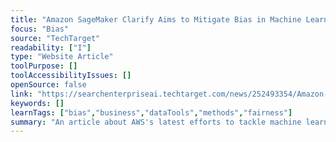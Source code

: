 ```yaml
---
title: "Amazon SageMaker Clarify Aims to Mitigate Bias in Machine Learning"
focus: "Bias"
source: "TechTarget"
readability: ["I"]
type: "Website Article"
toolPurpose: []
toolAccessibilityIssues: []
openSource: false
link: "https://searchenterpriseai.techtarget.com/news/252493354/Amazon-SageMaker-Clarify-aims-to-mitigate-bias-in-machine-learning"
keywords: []
learnTags: ["bias","business","dataTools","methods","fairness"]
summary: "An article about AWS's latest efforts to tackle machine learning bias in the form of a new tool that works with Amazon SageMaker products to help developers and users better detect and eliminate AI bias. "
---
```


